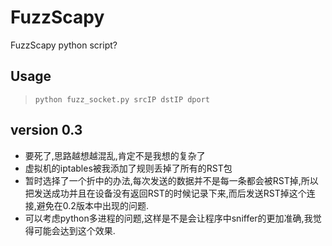 # FuzzScapy
FuzzScapy python script?  

## Usage  

>     python fuzz_socket.py srcIP dstIP dport

## version 0.3

* 要死了,思路越想越混乱,肯定不是我想的复杂了  
* 虚拟机的iptables被我添加了规则丢掉了所有的RST包  
* 暂时选择了一个折中的办法,每次发送的数据并不是每一条都会被RST掉,所以把发送成功并且在设备没有返回RST的时候记录下来,而后发送RST掉这个连接,避免在0.2版本中出现的问题.  
* 可以考虑python多进程的问题,这样是不是会让程序中sniffer的更加准确,我觉得可能会达到这个效果.
